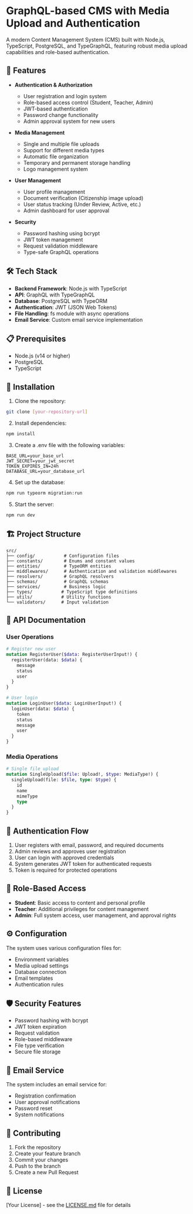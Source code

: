 # GraphQL-based CMS with Media Upload and Authentication

A modern Content Management System (CMS) built with Node.js, TypeScript, PostgreSQL, and TypeGraphQL, featuring robust media upload capabilities and role-based authentication.

## 🚀 Features

- **Authentication & Authorization**
  - User registration and login system
  - Role-based access control (Student, Teacher, Admin)
  - JWT-based authentication
  - Password change functionality
  - Admin approval system for new users

- **Media Management**
  - Single and multiple file uploads
  - Support for different media types
  - Automatic file organization
  - Temporary and permanent storage handling
  - Logo management system

- **User Management**
  - User profile management
  - Document verification (Citizenship image upload)
  - User status tracking (Under Review, Active, etc.)
  - Admin dashboard for user approval

- **Security**
  - Password hashing using bcrypt
  - JWT token management
  - Request validation middleware
  - Type-safe GraphQL operations

## 🛠 Tech Stack

- **Backend Framework**: Node.js with TypeScript
- **API**: GraphQL with TypeGraphQL
- **Database**: PostgreSQL with TypeORM
- **Authentication**: JWT (JSON Web Tokens)
- **File Handling**: fs module with async operations
- **Email Service**: Custom email service implementation

## 📋 Prerequisites

- Node.js (v14 or higher)
- PostgreSQL
- TypeScript

## 🔧 Installation

1. Clone the repository:
```bash
git clone [your-repository-url]
```

2. Install dependencies:
```bash
npm install
```

3. Create a .env file with the following variables:
```env
BASE_URL=your_base_url
JWT_SECRET=your_jwt_secret
TOKEN_EXPIRES_IN=24h
DATABASE_URL=your_database_url
```

4. Set up the database:
```bash
npm run typeorm migration:run
```

5. Start the server:
```bash
npm run dev
```

## 🏗 Project Structure

```
src/
├── config/           # Configuration files
├── constants/        # Enums and constant values
├── entities/         # TypeORM entities
├── middlewares/      # Authentication and validation middlewares
├── resolvers/        # GraphQL resolvers
├── schemas/          # GraphQL schemas
├── services/         # Business logic
├── types/           # TypeScript type definitions
├── utils/           # Utility functions
└── validators/      # Input validation
```

## 📝 API Documentation

### User Operations

```graphql
# Register new user
mutation RegisterUser($data: RegisterUserInput!) {
  registerUser(data: $data) {
    message
    status
    user
  }
}

# User login
mutation LoginUser($data: LoginUserInput!) {
  loginUser(data: $data) {
    token
    status
    message
    user
  }
}
```

### Media Operations

```graphql
# Single file upload
mutation SingleUpload($file: Upload!, $type: MediaType!) {
  singleUpload(file: $file, type: $type) {
    id
    name
    mimeType
    type
  }
}
```

## 🔐 Authentication Flow

1. User registers with email, password, and required documents
2. Admin reviews and approves user registration
3. User can login with approved credentials
4. System generates JWT token for authenticated requests
5. Token is required for protected operations

## 👥 Role-Based Access

- **Student**: Basic access to content and personal profile
- **Teacher**: Additional privileges for content management
- **Admin**: Full system access, user management, and approval rights

## ⚙️ Configuration

The system uses various configuration files for:
- Environment variables
- Media upload settings
- Database connection
- Email templates
- Authentication rules

## 🛡️ Security Features

- Password hashing with bcrypt
- JWT token expiration
- Request validation
- Role-based middleware
- File type verification
- Secure file storage

## 📧 Email Service

The system includes an email service for:
- Registration confirmation
- User approval notifications
- Password reset
- System notifications

## 🤝 Contributing

1. Fork the repository
2. Create your feature branch
3. Commit your changes
4. Push to the branch
5. Create a new Pull Request

## 📄 License

[Your License] - see the [LICENSE.md](LICENSE.md) file for details
